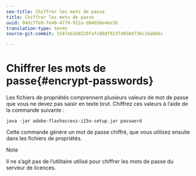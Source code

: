 ```yaml
---
seo-title: Chiffrer les mots de passe
title: Chiffrer les mots de passe
uuid: 94dc7fe9-fe40-4779-912a-d84b58e4ee36
translation-type: tm+mt
source-git-commit: 1547eb3dd220fafc08df923f40504736c16a866c

---
```



# Chiffrer les mots de passe{#encrypt-passwords}

Les fichiers de propriétés comprennent plusieurs valeurs de mot de passe que vous ne devez pas saisir en texte brut. Chiffrez ces valeurs à l’aide de la commande suivante :

`java -jar adobe-flashaccess-i15n-setup.jar password`

Cette commande génère un mot de passe chiffré, que vous utilisez ensuite dans les fichiers de propriétés.

>[!NOTE]
>Il ne s’agit pas de l’utilitaire utilisé pour chiffrer les mots de passe du serveur de licences.


